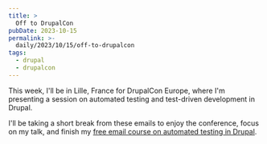 ```yaml
---
title: >
  Off to DrupalCon
pubDate: 2023-10-15
permalink: >-
  daily/2023/10/15/off-to-drupalcon
tags:
  - drupal
  - drupalcon
---
```


This week, I'll be in Lille, France for DrupalCon Europe, where I'm presenting a session on automated testing and test-driven development in Drupal.

I'll be taking a short break from these emails to enjoy the conference, focus on my talk, and finish my <a href="{{site.url}}/atdc">free email course on automated testing in Drupal</a>.
